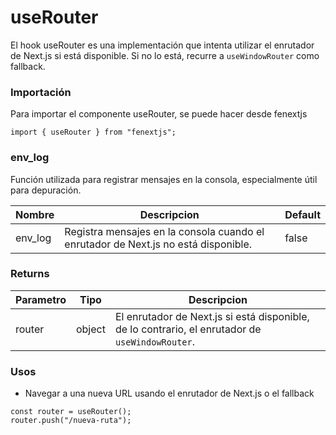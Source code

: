 # useRouter

El hook useRouter es una implementación que intenta utilizar el enrutador de Next.js si está disponible. Si no lo está, recurre a `useWindowRouter` como fallback.

### Importación

Para importar el componente useRouter, se puede hacer desde fenextjs

```tsx copy
import { useRouter } from "fenextjs";
```

### env_log

Función utilizada para registrar mensajes en la consola, especialmente útil para depuración.

| Nombre  | Descripcion                                                                        | Default |
| ------- | ---------------------------------------------------------------------------------- | ------- |
| env_log | Registra mensajes en la consola cuando el enrutador de Next.js no está disponible. | false   |

### Returns

| Parametro | Tipo   | Descripcion                                                                                     |
| --------- | ------ | ----------------------------------------------------------------------------------------------- |
| router    | object | El enrutador de Next.js si está disponible, de lo contrario, el enrutador de `useWindowRouter`. |

### Usos

-   Navegar a una nueva URL usando el enrutador de Next.js o el fallback

```tsx copy
const router = useRouter();
router.push("/nueva-ruta");
```
